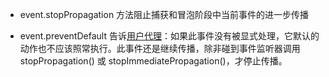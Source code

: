 - event.stopPropagation
方法阻止捕获和冒泡阶段中当前事件的进一步传播

- event.preventDefault
告诉[用户代理](https://developer.mozilla.org/zh-CN/docs/Glossary/User_agent)：如果此事件没有被显式处理，它默认的动作也不应该照常执行。此事件还是继续传播，除非碰到事件监听器调用 stopPropagation() 或 stopImmediatePropagation()，才停止传播。